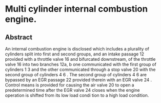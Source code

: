 # Multi cylinder internal combustion engine.

## Abstract
An internal combustion engine is disclosed which includes a plurality of cylinders split into first and second groups, and an intake passage 12 provided with a throttle valve 16 and bifurcated downstream, of the throttle valve 16 into two branches 12a, b one communicated with the first group of cylinders 1 3 and the other communicated through a stop valve 20 with the second group of cylinders 4 6 . The second group of cylinders 4 6 are bypassed by an EGR passage 22 provided therein with an EGR valve 24 . Control means is provided for causing the air valve 20 to open a predetermined time after the EGR valve 24 closes when the engine operation is shifted from its low load condi tion to a high load condition.